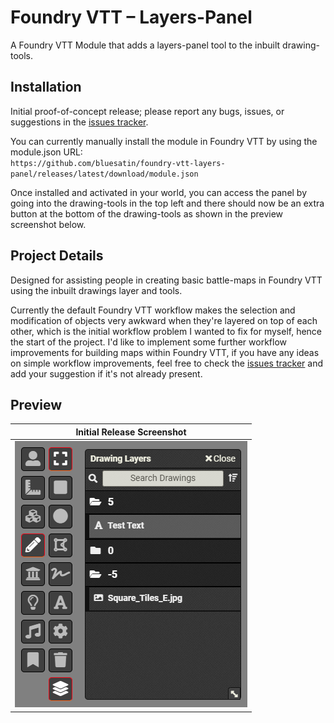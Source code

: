 # Foundry VTT – Layers-Panel
A Foundry VTT Module that adds a layers-panel tool to the inbuilt drawing-tools.

## Installation
Initial proof-of-concept release; please report any bugs, issues, or suggestions in the [issues tracker](https://github.com/bluesatin/foundry-vtt-layers-panel/issues).

You can currently manually install the module in Foundry VTT by using the module.json URL:  
`https://github.com/bluesatin/foundry-vtt-layers-panel/releases/latest/download/module.json`

Once installed and activated in your world, you can access the panel by going into the drawing-tools in the top left and there should now be an extra button at the bottom of the drawing-tools as shown in the preview screenshot below.

## Project Details

Designed for assisting people in creating basic battle-maps in Foundry VTT using the inbuilt drawings layer and tools. 

Currently the default Foundry VTT workflow makes the selection and modification of objects very awkward when they're layered on top of each other, which is the initial workflow problem I wanted to fix for myself, hence the start of the project. I'd like to implement some further workflow improvements for building maps within Foundry VTT, if you have any ideas on simple workflow improvements, feel free to check the [issues tracker](https://github.com/bluesatin/foundry-vtt-layers-panel/issues) and add your suggestion if it's not already present.

## Preview
| Initial Release Screenshot |
|----|
| ![Preview Screenshot](./documentation/screenshot-0_1_1.png) |
